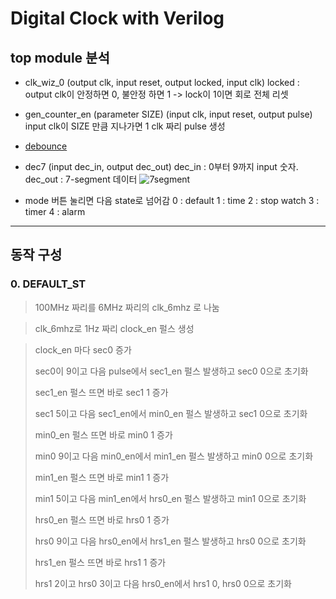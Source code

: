 # Digital Clock with Verilog

## top module 분석

- clk_wiz_0 (output clk, input reset, output locked, input clk)
  locked : output clk이 안정하면 0, 불안정 하면 1 -> lock이 1이면 회로 전체 리셋

- gen_counter_en (parameter SIZE) (input clk, input reset, output pulse)
  input clk이 SIZE 만큼 지나가면 1 clk 짜리 pulse 생성

- [debounce](https://github.com/SungChul-CHA/Uart_Verilog#debouncer)

- dec7 (input dec_in, output dec_out)
  dec_in : 0부터 9까지 input 숫자. dec_out : 7-segment 데이터
  ![7segment](https://media.parallax.com/wp-content/uploads/2020/07/13155129/350-00027a-600x600.png.webp)

- mode 버튼 눌리면 다음 state로 넘어감
  0 : default
  1 : time
  2 : stop watch
  3 : timer
  4 : alarm

---

## 동작 구성

### 0. DEFAULT_ST

> 100MHz 짜리를 6MHz 짜리의 clk_6mhz 로 나눔

> clk_6mhz로 1Hz 짜리 clock_en 펄스 생성

> clock_en 마다 sec0 증가
>
> sec0이 9이고 다음 pulse에서
> sec1_en 펄스 발생하고 sec0 0으로 초기화
>
> sec1_en 펄스 뜨면 바로 sec1 1 증가
>
> sec1 5이고 다음 sec1_en에서
> min0_en 펄스 발생하고 sec1 0으로 초기화
>
> min0_en 펄스 뜨면 바로 min0 1 증가
>
> min0 9이고 다음 min0_en에서
> min1_en 펄스 발생하고 min0 0으로 초기화
>
> min1_en 펄스 뜨면 바로 min1 1 증가
>
> min1 5이고 다음 min1_en에서
> hrs0_en 펄스 발생하고 min1 0으로 초기화
>
> hrs0_en 펄스 뜨면 바로 hrs0 1 증가
>
> hrs0 9이고 다음 hrs0_en에서
> hrs1_en 펄스 발생하고 hrs0 0으로 초기화
>
> hrs1_en 펄스 뜨면 바로 hrs1 1 증가
>
> hrs1 2이고 hrs0 3이고 다음 hrs0_en에서
> hrs1 0, hrs0 0으로 초기화
